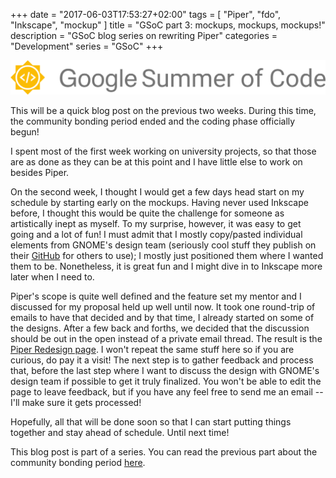 +++
date = "2017-06-03T17:53:27+02:00"
tags = [ "Piper", "fdo", "Inkscape", "mockup" ]
title = "GSoC part 3: mockups, mockups, mockups!"
description = "GSoC blog series on rewriting Piper"
categories = "Development"
series = "GSoC"
+++

![GSoC logo horizontal](/img/blog/gsoc-part-1/GSoC-logo-horizontal.svg)

This will be a quick blog post on the previous two weeks. During this time, the
community bonding period ended and the coding phase officially begun!

I spent most of the first week working on university projects, so that those are
as done as they can be at this point and I have little else to work on besides
Piper.

On the second week, I thought I would get a few days head start on my schedule
by starting early on the mockups. Having never used Inkscape before, I thought
this would be quite the challenge for someone as artistically inept as myself.
To my surprise, however, it was easy to get going and a lot of fun! I must admit
that I mostly copy/pasted individual elements from GNOME's design team
(seriously cool stuff they publish on their [GitHub][gnome-design-team] for
others to use); I mostly just positioned them where I wanted them to be.
Nonetheless, it is great fun and I might dive in to Inkscape more later when I
need to.

Piper's scope is quite well defined and the feature set my mentor and I
discussed for my proposal held up well until now. It took one round-trip of
emails to have that decided and by that time, I already started on some of the
designs. After a few back and forths, we decided that the discussion should be
out in the open instead of a private email thread. The result is the [Piper
Redesign page][piper-redesign].  I won't repeat the same stuff here so if you
are curious, do pay it a visit! The next step is to gather feedback and process
that, before the last step where I want to discuss the design with GNOME's
design team if possible to get it truly finalized. You won't be able to edit the
page to leave feedback, but if you have any feel free to send me an email --
I'll make sure it gets processed!

Hopefully, all that will be done soon so that I can start putting things
together and stay ahead of schedule. Until next time!

[gnome-design-team]: https://github.com/gnome-design-team/gnome-mockups/
[piper-redesign]: https://github.com/libratbag/piper/wiki/Piper-Redesign

This blog post is part of a series. You can read the previous part about the
community bonding period [here](/blog/gsoc-part-2).

